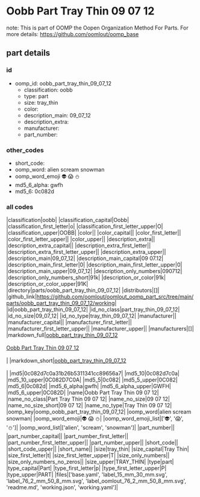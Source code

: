# Oobb Part Tray Thin 09 07 12  

note: This is part of OOMP the Oopen Organization Method For Parts. For more details: https://github.com/oomlout/oomp_base

##  part details





### id
* oomp_id: oobb_part_tray_thin_09_07_12
  * classification: oobb
  * type: part
  * size: tray_thin
  * color: 
  * description_main: 09_07_12
  * description_extra: 
  * manufacturer: 
  * part_number: 

### other_codes
* short_code: 
* oomp_word: alien scream snowman
* oomp_word_emoji :alien: :scream: :snowman:
* md5_6_alpha: gwfh
* md5_6: 0c082d

### all codes 
|classification|oobb|
|classification_capital|Oobb|
|classification_first_letter|o|
|classification_first_letter_upper|O|
|classification_upper|OOBB|
|color||
|color_capital||
|color_first_letter||
|color_first_letter_upper||
|color_upper||
|description_extra||
|description_extra_capital||
|description_extra_first_letter||
|description_extra_first_letter_upper||
|description_extra_upper||
|description_main|09_07_12|
|description_main_capital|09 07.12|
|description_main_first_letter|0|
|description_main_first_letter_upper|0|
|description_main_upper|09_07_12|
|description_only_numbers|090712|
|description_only_numbers_short|91k|
|description_or_color|91k|
|description_or_color_upper|91K|
|directory|parts/oobb_part_tray_thin_09_07_12|
|distributors|[]|
|github_link|https://github.com/oomlout/oomlout_oomp_part_src/tree/main/parts/oobb_part_tray_thin_09_07_12/working|
|id|oobb_part_tray_thin_09_07_12|
|id_no_class|part_tray_thin_09_07_12|
|id_no_size|09_07_12|
|id_no_type|tray_thin_09_07_12|
|manufacturer||
|manufacturer_capital||
|manufacturer_first_letter||
|manufacturer_first_letter_upper||
|manufacturer_upper||
|manufacturers|[]|
|markdown_full|[oobb_part_tray_thin_09_07_12](https://github.com/oomlout/oomlout_oomp_part_src/tree/main/parts/oobb_part_tray_thin_09_07_12/working)<br>[](https://github.com/oomlout/oomlout_oomp_part_src/tree/main/parts/oobb_part_tray_thin_09_07_12/working)<br>[Oobb Part Tray Thin 09 07 12](https://github.com/oomlout/oomlout_oomp_part_src/tree/main/parts/oobb_part_tray_thin_09_07_12/working)<br><br>|
|markdown_short|[oobb_part_tray_thin_09_07_12](https://github.com/oomlout/oomlout_oomp_part_src/tree/main/parts/oobb_part_tray_thin_09_07_12/working)<br><br>|
|md5|0c082d7c0a31b26b5311341cc89656a7|
|md5_10|0c082d7c0a|
|md5_10_upper|0C082D7C0A|
|md5_5|0c082|
|md5_5_upper|0C082|
|md5_6|0c082d|
|md5_6_alpha|gwfh|
|md5_6_alpha_upper|GWFH|
|md5_6_upper|0C082D|
|name|Oobb Part Tray Thin 09 07 12|
|name_no_class|Part Tray Thin 09 07 12|
|name_no_size|09 07 12|
|name_no_size_short|09 07 12|
|name_no_type|Tray Thin 09 07 12|
|oomp_key|oomp_oobb_part_tray_thin_09_07_12|
|oomp_word|alien scream snowman|
|oomp_word_emoji|:alien: :scream: :snowman:|
|oomp_word_emoji_list|[':alien:', ':scream:', ':snowman:']|
|oomp_word_list|['alien', 'scream', 'snowman']|
|part_number||
|part_number_capital||
|part_number_first_letter||
|part_number_first_letter_upper||
|part_number_upper||
|short_code||
|short_code_upper||
|short_name||
|size|tray_thin|
|size_capital|Tray Thin|
|size_first_letter|t|
|size_first_letter_upper|T|
|size_only_numbers||
|size_only_numbers_no_zeros||
|size_upper|TRAY_THIN|
|type|part|
|type_capital|Part|
|type_first_letter|p|
|type_first_letter_upper|P|
|type_upper|PART|
|files|['base.yaml', 'label_15_mm_30_mm.svg', 'label_76_2_mm_50_8_mm.svg', 'label_oomlout_76_2_mm_50_8_mm.svg', 'readme.md', 'working.json', 'working.yaml']|
